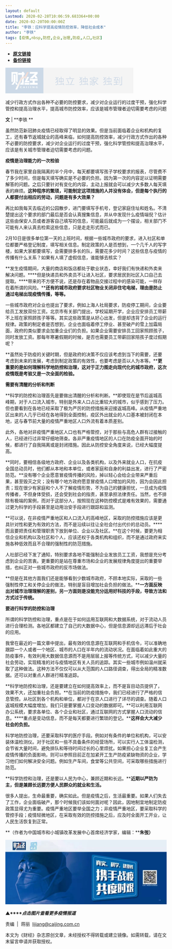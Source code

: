 ```yaml
---
layout: default
Lastmod: 2020-02-28T10:06:59.683364+00:00
date: 2020-02-20T00:00:00Z
title: "李铁：应科学提高疫情防控效率，降低社会成本"
author: "李铁"
tags: [疫情,nbsp,防控,企业,治理,防疫,人口,社区]
---
```


* [**原文链接**](http://mp.weixin.qq.com/s?__biz=MjM5NDU5NTM4MQ==&amp;mid=2653354435&amp;idx=4&amp;sn=db12d773c0634ade4e5de27e913dee7b&amp;chksm=bd570e998a20878fa55b2859a79366c307d514e25d845d4ef293ea023e068e5bcdfa48e1e877#rd)
* [**备份链接**](http://archive.today/gOgYB)


![](/images/post/77e6cfb5c7ef66e00d9bd04f74961594.jpg)

  

减少行政方式作出各种不必要的防控要求，减少对企业运行的过度干预，强化科学管控和提高治理水平，提高城市防控效率，应该是城市管理者迫切需要考虑的问题

  

**文** | **李铁 **

  

虽然防范新冠肺炎疫情已经取得了明显的效果。但是当前面临着企业和机构的复工，还有春节返城就业的高峰来临，如何提高防控效率，减少行政方式作出的各种不必要的防控要求，减少对企业运行的过度干预，强化科学管控和提高治理水平，应该是有关城市管理者迫切需要考虑的问题。

**疫情是治理能力的一次检验**

春节我在家里自我隔离的半个月中，每天都要填写孩子学校要求的报表，尽管费不了多少时间，但是每天填写确实是不必要的负担。因为第一次的内容足以证明需要解答的问题。之后只要针对有变化的内容，主动上报就会可以减少大多数人每天填表的麻烦。**这种程序的繁琐，可能制定这项措施的人并没有体会，但是每个执行的人都要付出相应的劳动，问题是有多大效果？**

再比如我每天去临近的公园散步，进门要填写手机号，登记家庭住址和姓名。不清楚提出这个要求的部门最后是否会认真搜集信息，并从中发现什么疫情端倪？估计这些由保安人员或者游客自己填写的信息，可能最后就成为一个摆设，相关部门不可能有人来认真去检索这些信息，只是走走形式而已。

2月10日是很多单位第一天的上班时间，根据一些城市政府的要求，进入社区和单位都要严格登记制度，填写相关信息。制定政策的人是否想到，一个几千人的写字楼，如果大家都要填写，会需要排多长的队，需要花多少时间？这些信息与疫情的传播有什么关系？如果有人填了虚假信息，谁能够去核实？

**发生疫情期间，大量的商店和饭店都处于歇业状态，幸好我们有快递和外卖来解决问题。****但是快递员和外卖员不让进入社区，要求居民到社区入口自己去提取。****带来的不方便不说，还是存在着物品交接过程中的感染可能，一样存在着所谓的风险。****还有的城市政府要求社区物业关闭非住宅电梯，理由是防止通过电梯出现疫情传播，等等。**

一些城市政府对企业也提出了要求，例如上海人社局要求，防疫停工期间，企业要给员工发放双份工资。北京市有关部门提出，学校延期开学，企业应安排员工带薪不上班在家照顾孩子等等。其实这些政策是从好心出发，但是却违背了企业的运行规律。政策的制定者是否想到，企业也面临着停工停业、甚至破产的雪上加霜局面，政府的类似要求会加重企业们的负担。如果企业需要安排员工回家照顾孩子，同时发放工资。那每年寒暑假期的时候，是否也需要员工带薪回家陪孩子度过假期呢？

**虽然处于防疫的关键时期，但是政府的决策不仅应该考虑到当下的需要，还要考虑到未来的发展，考虑到制定政策的有效性，也要考虑是否以人为本等。****更重要的是如何理解科学地防控和治理，这对于正力图走向现代化的城市政府，这次疫情既是考验又是一次全面的检验。**

**需要有清醒的分析和判断**

**科学的防控和治理首先是要做出清醒的分析和判断。**即使现在是节后返城高峰期，对于人口流入城市，特别是外来人口占比重较大的城市，似乎感到了压力。但也要看到在各地已经采取了极为严厉的防控措施来迎接返城高峰。从疫情严重地区出来的人几乎已经在各地得到全面控制，疫区外出就业的人口基本被封闭在本地，这与春节前大量的疫情严重地区人口外流有着本质差别。

此外，各地对非疫情严重地区人口也有严格管控，对于那些与高危人群有过接触的人，已经进行过非常仔细地筛查。各非严重疫情地区的人口在防疫全面开始的时候，都进行了自我隔离或是封闭措施。因此从防控安全角度来说，已经大幅度提高。

**同时，要相信各级地方政府、企业以及各类机构，以及外来就业人口，在抗疫全国总动员时，他们都从本地和本单位，或者家庭和自身的利益出发，进行了严密防范。**没有哪个企业愿意冒疫情传播的风险，掉以轻心会给企业带来严重后果，甚至毁灭之灾；没有哪个地方政府愿意冒疫情人口增加的风险，因为会因此担责；现在很少有家庭和个人不了解疫情形势，不为自己的健康担忧，一旦成为疫情传播者，不但身体受损，还会受到社会的指责，甚至承担法律责任。当然，也不排除有极端的案例，而对于这部分人，按照现在这种防控模式是难有效果的，需要通过更为科学的手段甚至是动用治安手段进行跟踪和监测。

**可以说，在非疫情严重地区和人口流入的高峰地区，采取的防控措施应该是更具针对性和更为有效的方法，而不是沿续以往让全社会付出代价的总动员。****而且要把责任和管理职责下放到单位、企业以及社区。**在这个时候，要更为相信企业和机构以及社区和个人，应该还权于各类机构和组织，而不是通过政府来实施各种低效而且不合理的强制性的防范措施。

人社部已经下发了通知，特别要求各地不能强制企业发放员工工资，我想是充分考虑到企业的苦衷。更重要的是站在尊重市场和企业的发展规律角度提出的重要举措，也纠正对一些城市政府的反市场做法。

**但是在其他方面我们还是能够看到少数城市政府，不顾本地实际，采取的一些强制性停工和关停企业的做法，特别是盲目增加社会负担的做法。****一方面反映出对城市治理理解的差别，另一方面则是没能充分运用好科技的手段，导致方法和方式过于传统。**

**要进行科学的防控和治理**

所谓的科学防控和治理，重点是在于如何运用互联网和大数据系统，对于流动人员进行合理检测。各地区都建立了自己的大数据中心，但是信息源却远远滞后于社会的应用。

我曾在最近的一篇文章中提出，最有效的信息源在互联网和手机信令，可以准确地跟踪一个人或者一个地区、城市的人口在半年内的流动状况。在面临着如此重大的防疫事件，有效利用大数据信息源而不是用层层上报等传统方式，可以减少大量的社会劳动，实现精准的对与疫情地区有关人员的追踪。其实一些城市例如温州就采取了这种做法。这种方法不仅仅可以从大范围的人口路径调查，得出全局的精准数据。还可以对重点人群进行精准追踪。

**科学地防控和治理，还是要建立在如何提高效率上，而不是盲目动员提供了，效果不大，还加重社会负担。**在当前的防疫措施中，我们已经进行了严格的信息管控。从社区到各个机构和单位，都对于在京人口进行了详尽的调查。随着人口返城规模大幅度增加，我们只是要掌握人口变动的数据即可。**可以利用互联网办公系统，要求各单位、各个企业和社区，通过互联网的方式掌握人口流动的信息。****重点是变动信息，而不是每天都要进行繁琐的登记。****这样会大大减少社会的负担。**

科学地防控治理，还要采取科学的医疗手段。例如对有条件的单位和机构，可以安装体温检测仪。对于社区和一些不具备条件的经营场所，可以实行人工体温检测，会节省大量时间，避免排队和等待时间过长的心里烦扰。如果担心企业复工会产生疫情传播的负面影响，则可以参照目前正在加紧开工生产防疫紧缺物资的企业，学习他们如何解决安全问题。例如生产车间，食堂等公共空间，可采取哪些措施进行防范。

**科学防控和治理，还是要以人民为中心，兼顾近期和长远。****近期以严防为主，但是兼顾长远要方便人民群众的就业和生活。**

很多人提出，生命最重要，确实如此。但是疫情之后，生活最重要。如果人们失去了工作，企业面临破产，那个时候我们该如何面对呢？因此，因地制宜地制定防疫政策显得尤为重要。疫情严重地区要举全国之力；非疫情严重地区，要采取科学的管控手段；疫情轻微地区，在采取有效的防控措施之后，应及时全面开工开业，让人民生活恢复到正常。

**（作者为中国城市和小城镇改革发展中心首席经济学家，编辑：****朱弢）**

[![](/images/post/4d24a5670c9a87791ea8b757d030c0d3.jpg)](https://mp.weixin.qq.com/mp/homepage?__biz=MjM5NDU5NTM4MQ==&hid=29&sn=21c0f34c737748fe3b2c372bb40ae622)

**▲****_点击图片查看更多疫情报道_**

  

  

责编  |  蒋丽  lijiang@caijing.com.cn

本文为《财经》杂志原创文章，未经授权不得转载或建立镜像。如需转载，请在文末留言申请并获取授权。

